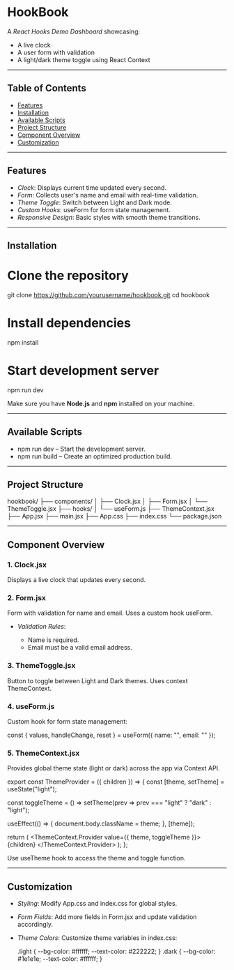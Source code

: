 # HookBook

A _React Hooks Demo Dashboard_ showcasing:

- A live clock
- A user form with validation
- A light/dark theme toggle using React Context

---

## Table of Contents

- [Features](#features)
- [Installation](#installation)
- [Available Scripts](#available-scripts)
- [Project Structure](#project-structure)
- [Component Overview](#component-overview)
- [Customization](#customization)

---

## Features

- _Clock_: Displays current time updated every second.
- _Form_: Collects user's name and email with real-time validation.
- _Theme Toggle_: Switch between Light and Dark mode.
- _Custom Hooks_: useForm for form state management.
- _Responsive Design_: Basic styles with smooth theme transitions.

---

## Installation

# Clone the repository

git clone https://github.com/yourusername/hookbook.git
cd hookbook

# Install dependencies

npm install

# Start development server

npm run dev

Make sure you have **Node.js** and **npm** installed on your machine.

---

## Available Scripts

- npm run dev – Start the development server.
- npm run build – Create an optimized production build.

---

## Project Structure

hookbook/
├── components/
│ ├── Clock.jsx
│ ├── Form.jsx
│ └── ThemeToggle.jsx
├── hooks/
│ └── useForm.js
├── ThemeContext.jsx
├── App.jsx
├── main.jsx
├── App.css
├── index.css
└── package.json

---

## Component Overview

### 1. Clock.jsx

Displays a live clock that updates every second.

### 2. Form.jsx

Form with validation for name and email. Uses a custom hook useForm.

- _Validation Rules_:

  - Name is required.
  - Email must be a valid email address.

### 3. ThemeToggle.jsx

Button to toggle between Light and Dark themes. Uses context ThemeContext.

### 4. useForm.js

Custom hook for form state management:

const { values, handleChange, reset } = useForm({ name: "", email: "" });

### 5. ThemeContext.jsx

Provides global theme state (light or dark) across the app via Context API.

export const ThemeProvider = ({ children }) => {
const [theme, setTheme] = useState("light");

const toggleTheme = () => setTheme(prev => prev === "light" ? "dark" : "light");

useEffect(() => {
document.body.className = theme;
}, [theme]);

return (
<ThemeContext.Provider value={{ theme, toggleTheme }}>
{children}
</ThemeContext.Provider>
);
};

Use useTheme hook to access the theme and toggle function.

---

## Customization

- _Styling_: Modify App.css and index.css for global styles.
- _Form Fields_: Add more fields in Form.jsx and update validation accordingly.
- _Theme Colors_: Customize theme variables in index.css:

  .light {
  --bg-color: #ffffff;
  --text-color: #222222;
  }
  .dark {
  --bg-color: #1e1e1e;
  --text-color: #ffffff;
  }
